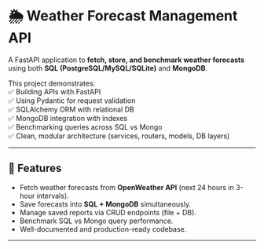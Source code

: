 # 🌦️ Weather Forecast Management API  

A FastAPI application to **fetch, store, and benchmark weather forecasts** using both **SQL (PostgreSQL/MySQL/SQLite)** and **MongoDB**.  

This project demonstrates:  
✅ Building APIs with FastAPI  
✅ Using Pydantic for request validation  
✅ SQLAlchemy ORM with relational DB  
✅ MongoDB integration with indexes  
✅ Benchmarking queries across SQL vs Mongo  
✅ Clean, modular architecture (services, routers, models, DB layers)

---

## 🚀 Features
- Fetch weather forecasts from **OpenWeather API** (next 24 hours in 3-hour intervals).  
- Save forecasts into **SQL + MongoDB** simultaneously.  
- Manage saved reports via CRUD endpoints (file + DB).  
- Benchmark SQL vs Mongo query performance.  
- Well-documented and production-ready codebase.  

---

